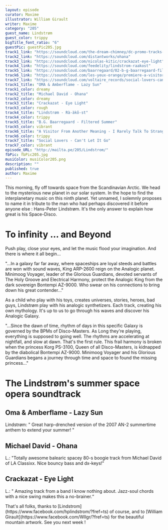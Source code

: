 ```yaml
---
layout: episode
curator: Maxime
illustrator: William Girault
writer: Maxime
category: "205"
guest_name: Lindstrøm
guest_color: trippy
bigTitle_font_ratio: "6"
guestPic: guestPic205.jpg
track1_link: "https://soundcloud.com/the-dream-chimney/dc-promo-tracks-8-oma-amberflame-lazy-sun"
track2_link: "https://soundcloud.com/distantworks/ohana"
track3_link: "https://soundcloud.com/nicolas-kitic/crackazat-eye-light"
track4_link: "https://soundcloud.com/feedelity/lindstrom-raakost"
track5_link: "https://soundcloud.com/baarregaard/02-b-g-baarregaard-filtered"
track6_link: "https://soundcloud.com/les-yeux-orange/premiere-a-visitor-from-another-meaning-i-rarely-talk-to-strangers"
track7_link: "https://soundcloud.com/voltaire_records/social-lovers-cant-let-it-go"
track1_title: "OMA & Amberflame - Lazy Sun"
track1_color: dreamy
track2_title: "Michael David - Ohana"
track2_color: dreamy
track3_title: "Crackazat - Eye Light"
track3_color: rough
track4_title: "Lindstrøm - Rà-àkõ-st"
track4_color: trippy
track5_title: "B.G. Baarregaard - Filtered Summer"
track5_color: vibrant
track6_title: "A Visitor From Another Meaning - I Rarely Talk To Strangers"
track6_color: trippy
track7_title: "Social Lovers - Can't Let It Go"
track7_color: vibrant
episode_URL: "http://mailta.pe/205/Lindstrom/"
fbPic: fbPic205.jpg
musiColor: musiColor205.png
description: ""
published: true
author: Maxime
---
```





<p id="introduction">This morning, fly off towards space from the Scandinavian Arctic. We head to the mysterious new planet in our solar system. In the hope to find the interplanetary music on this ninth planet. Yet unnamed, I solemnly proposes to name it in tribute to the man who had perhaps discovered it before anyone else : Hans-Peter Lindstrøm. It's the only answer to explain how great is his Space-Disco. </p>

# To infinity ... and Beyond

Push play, close your eyes, and let the music flood your imagination. And there is where it all begin...

"...In a galaxy far far away, where spaceships are loyal steeds and battles are won with sound waves, King ARP-2600 reign on the Analogic planet. Minimoog Voyager, leader of the Glorious Guardians, devoted servants of The Holy Groove and Electrical Harmony, protect the Analogic King from the dark sovereign  Bontempi AZ-9000. Who swear on his connections to bring down his great contender..."

As a child who play with his toys, creates universes, stories, heroes, bad guys, Lindstrøm play with his analogic synthetizers. Each track, creating his own mythology. It's up to us to go through his waves and discover his Analogic Galaxy. 

"...Since the dawn of time, rhythm of days in this specific Galaxy is governed by the BPMs of Disco-Masters. As Long they're playing, everything is supposed to going well. The rhythms are accelerating at nightfall, and slow at dawn. That's the first rule. This frail harmony is broken when the princess Korg PS-3100, Queen of all Disco-Masters, is kidnapped by the diabolical Bontempi AZ-9000. Minimoog Voyager and his Glorious Guardians begans a journey through time and space to found the missing princess..."

# The Lindstrøm's summer space opera soundtrack
 
## Oma & Amberflame - Lazy Sun
Lindstrøm: " Great harp-drenched version of the 2007 AN-2 summertime anthem to extend your summer! "

## Michael David - Ohana
L.: "Totally awesome balearic spacey 80-s boogie track from Michael David of LA Classixx. Nice bouncy bass and dx-keys!"

## Crackazat - Eye Light
L.: " Amazing track from a band I know nothing about. Jazz-soul chords with a nice swing makes this a no-brainer.“
 
<p id="outroduction">
That's all folks, thanks to [Lindstrom](https://www.facebook.com/hplindstrom/?fref=ts) of course, and to [William Girault](https://www.facebook.com/Wllgr/?fref=ts) for the beautiful mountain artwork. See you next week !
</p>
